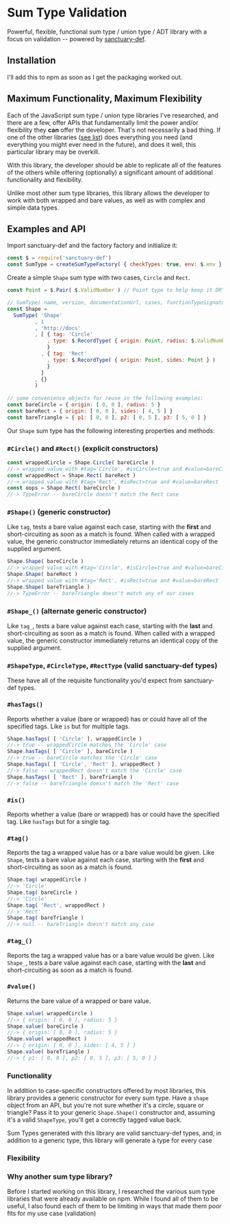 # Sum Type Validation
Powerful, flexible, functional sum type / union type / ADT library with a focus on validation -- powered by [sanctuary-def](https://github.com/sanctuary-js/sanctuary-def).

## Installation
I'll add this to npm as soon as I get the packaging worked out.

## Maximum Functionality, Maximum Flexibility
Each of the JavaScript sum type / union type libraries I've researched, and there are a few, offer APIs that fundamentally limit the power and/or flexibility they **can** offer the developer. That's not necessarily a bad thing. If one of the other libraries ([see list](#other_libraries)) does everything you need (and everything you might ever need in the future), and does it well, this particular library may be overkill.

With this library, the developer should be able to replicate all of the features of the others while offering (optionally) a significant amount of additional functionality and flexibility.

Unlike most other sum type libraries, this library allows the developer to work with both wrapped and bare values, as well as with complex and simple data types.

## Examples and API
Import sanctuary-def and the factory factory and initialize it:

```JavaScript
const $ = require('sanctuary-def')
const SumType = createSumTypeFactory( { checkTypes: true, env: $.env } )
```

Create a simple `Shape` sum type with two cases, `Circle` and `Rect`.

```JavaScript
const Point = $.Pair( $.ValidNumber ) // Point type to help keep it DRY

// SumType( name, version, documentationUrl, cases, functionTypeSignatures )
const Shape = 
  SumType( 'Shape'
         , 1
         , 'http://docs'
         , [ { tag: 'Circle'
             , type: $.RecordType( { origin: Point, radius: $.ValidNumber } )
             }
           , { tag: 'Rect'
             , type: $.RecordType( { origin: Point, sides: Point } )
             }
           ]
         , {}
         )
         
// some convenience objects for reuse in the following examples:
const bareCircle = { origin: [ 0, 0 ], radius: 5 }
const bareRect = { origin: [ 0, 0 ], sides: [ 4, 5 ] }
const bareTriangle = { p1: [ 0, 0 ], p2: [ 0, 5 ], p3: [ 5, 0 ] }
```
Our `Shape` sum type has the following interesting properties and methods:
### `#Circle()` and `#Rect()` (explicit constructors)
```JavaScript
const wrappedCircle = Shape.Circle( bareCircle )
//-> wrapped value with #tag='Circle', #isCircle=true and #value=bareCircle
const wrappedRect = Shape.Rect( bareRect )
//-> wrapped value with #tag='Rect', #isRect=true and #value=bareRect
const oops = Shape.Rect( bareCircle )
//-> TypeError -- bareCircle doesn't match the Rect case
```

### `#Shape()` (generic constructor)
Like `tag`, tests a bare value against each case, starting with the **first** and short-circuiting as soon as a match is found. When called with a wrapped value, the generic constructor immediately returns an identical copy of the supplied argument.
```JavaScript
Shape.Shape( bareCircle )
//-> wrapped value with #tag='Circle', #isCircle=true and #value=bareCircle
Shape.Shape( bareRect )
//-> wrapped value with #tag='Rect', #isRect=true and #value=bareRect
Shape.Shape( bareTriangle )
//-> TypeError -- bareTriangle doesn't match any of our cases
```
### `#Shape_()` (alternate generic constructor)
Like `tag_`, tests a bare value against each case, starting with the **last** and short-circuiting as soon as a match is found. When called with a wrapped value, the generic constructor immediately returns an identical copy of the supplied argument.

### `#ShapeType`, `#CircleType`, `#RectType` (valid sanctuary-def types)
These have all of the requisite functionality you'd expect from sanctuary-def types.

### `#hasTags()`
Reports whether a value (bare or wrapped) has or could have all of the specified tags. Like `is` but for multiple tags.
```JavaScript
Shape.hasTags( [ 'Circle' ], wrappedCircle )
//-> true -- wrappedCircle matches the 'Circle' case
Shape.hasTags( [ 'Circle' ], bareCircle )
//-> true -- bareCircle matches the 'Circle' case
Shape.hasTags( [ 'Circle', 'Rect' ], wrappedRect )
//-> false -- wrappedRect doesn't match the 'Circle' case
Shape.hasTags( [ 'Rect' ], bareTriangle )
//-> false -- bareTriangle doesn't match the 'Rect' case
```
### `#is()`
Reports whether a value (bare or wrapped) has or could have the specified tag. Like `hasTags` but for a single tag.

### `#tag()`
Reports the tag a wrapped value has or a bare value would be given. Like `Shape`, tests a bare value against each case, starting with the **first** and short-circuiting as soon as a match is found.
```JavaScript
Shape.tag( wrappedCircle )
//-> 'Circle'
Shape.tag( bareCircle )
//-> 'Circle'
Shape.tag( 'Rect', wrappedRect )
//-> 'Rect'
Shape.tag( bareTriangle )
//-> null -- bareTriangle doesn't match any case
```
### `#tag_()` 
Reports the tag a wrapped value has or a bare value would be given. Like `Shape_`, tests a bare value against each case, starting with the **last** and short-circuiting as soon as a match is found.
### `#value()`
Returns the bare value of a wrapped or bare value.
```JavaScript
Shape.value( wrappedCircle )
//-> { origin: [ 0, 0 ], radius: 5 }
Shape.value( bareCircle )
//-> { origin: [ 0, 0 ], radius: 5 }
Shape.value( wrappedRect )
//-> { origin: [ 0, 0 ], sides: [ 4, 5 ] }
Shape.value( bareTriangle )
//-> { p1: [ 0, 0 ], p2: [ 0, 5 ], p3: [ 5, 0 ] }
```

### Functionality
In addition to case-specific constructors offered by most libraries, this library provides a generic constructor for every sum type. Have a `shape` object from an API, but you're not sure whether it's a circle, square or triangle? Pass it to your generic `Shape.Shape()` constructor and, assuming it's a valid `ShapeType`, you'll get a correctly tagged value back.

Sum Types generated with this library are valid sanctuary-def types, and, in addition to a generic type, this library will generate a type for every case

### Flexibility


### Why another sum type library?
Before I started working on this library, I researched the various sum type libraries that were already available on npm. While I found all of them to be useful, I also found each of them to be limiting in ways that made them poor fits for my use case (validation) 

